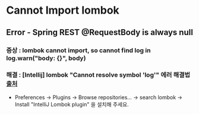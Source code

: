 # Cannot Import lombok

## Error - Spring REST @RequestBody is always null

### 증상 : lombok cannot import, so cannot find log in log.warn("body: {}", body)

### 해결 : [Intellij] lombok "Cannot resolve symbol 'log'" 에러 해결법 [출처](https://lifeinprogram.tistory.com/20)

* Preferences -> Plugins -> Browse repositories... -> search lombok -> Install "IntelliJ Lombok plugin" 을 설치해 주세요.

